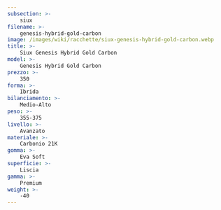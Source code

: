 ```yaml
---
subsection: >-
    siux
filename: >-
    genesis-hybrid-gold-carbon
image: /images/wiki/racchette/siux-genesis-hybrid-gold-carbon.webp
title: >-
    Siux Genesis Hybrid Gold Carbon
model: >-
    Genesis Hybrid Gold Carbon
prezzo: >-
    350
forma: >-
    Ibrida
bilanciamento: >-
    Medio-Alto
peso: >-
    355-375
livello: >-
    Avanzato
materiale: >-
    Carbonio 21K
gomma: >-
    Eva Soft
superficie: >-
    Liscia
gamma: >-
    Premium
weight: >-
    -40
---
```

